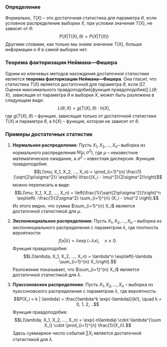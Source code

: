 ### Определение
Формально, $T(X)$ – это достаточная статистика для параметра $\theta$, если условное распределение выборки $X$, при условии значения $T(X)$, не зависит от $\theta$: $$P(X | T(X), \theta) = P(X | T(X))$$
Другими словами, как только мы знаем значение $T(X)$, больше информации о $\theta$ в самой выборке нет.
### Теорема факторизации Неймана—Фишера

Одним из ключевых методов нахождения достаточной статистики является **теорема факторизации Неймана—Фишера**. Она гласит, что статистика $T(X)$ является достаточной для параметра $\theta$, если [[7. Оценки максимального правдоподобия|функция правдоподобия]] $L(\theta; X)$, зависящая от параметра $\theta$ и выборки $X$, может быть разложена в следующем виде: $$L(\theta; X) = g(T(X), \theta) \cdot h(X),$$где $g(T(X), \theta)$ – функция, зависящая только от достаточной статистики $T(X)$ и параметра $\theta$, а $h(X)$ – функция, которая не зависит от $\theta$.
### Примеры достаточных статистик

1. **Нормальное распределение**: Пусть $X_1, X_2, ..., X_n$​ – выборка из нормального распределения $N(\mu, \sigma^2)$, где $\mu$ – неизвестное математическое ожидание, а $\sigma^2$ – известная дисперсия. Функция правдоподобия: $$L(\mu; X_1, X_2, ..., X_n) = \prod_{i=1}^{n} \frac{1}{\sqrt{2\pi\sigma^2}} \exp\left(-\frac{(X_i - \mu)^2}{2\sigma^2}\right)$$можно переписать в виде:$$L(\mu; X_1, X_2, ..., X_n) = \left(\frac{1}{\sqrt{2\pi\sigma^2}}\right)^n \exp\left( -\frac{1}{2\sigma^2} \sum_{i=1}^{n} (X_i - \mu)^2 \right).$$Из этого видно, что сумма $\sum_{i=1}^{n} X_i$​ является достаточной статистикой для $\mu$.

2. **Экспоненциальное распределение**: Пусть $X_1, X_2, ..., X_n$ – выборка из экспоненциального распределения с параметром $\lambda$, где плотность вероятности: $$f(x|\lambda) = \lambda \exp(-\lambda x), \quad x \geq 0.$$Функция правдоподобия: $$L(\lambda; X_1, X_2, ..., X_n) = \lambda^n \exp\left(-\lambda \sum_{i=1}^{n} X_i\right).$$Разложение показывает, что $\sum_{i=1}^{n} X_i$ является достаточной статистикой для $\lambda$.

3. **Пуассоновское распределение**: Пусть $X_1, X_2, ..., X_n$ – выборка из пуассоновского распределения с параметром $\lambda$, где вероятность: $$P(X_i = k | \lambda) = \frac{\lambda^k \exp(-\lambda)}{k!}, \quad k = 0, 1, 2, ..$$Функция правдоподобия: $$L(\lambda; X_1, X_2, ..., X_n) = \exp(-n\lambda) \cdot \lambda^{\sum X_i} \cdot \prod_{i=1}^{n} \frac{1}{X_i!}.$$Здесь суммарное число событий $\sum X_i$ является достаточной статистикой для $\lambda$.
